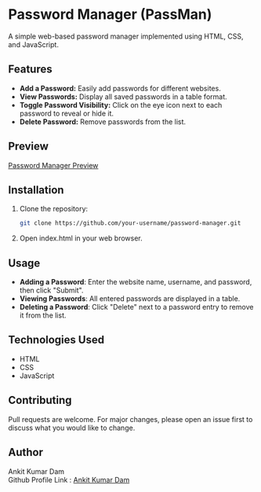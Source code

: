 # Password Manager (PassMan)

A simple web-based password manager implemented using HTML, CSS, and JavaScript.

## Features

- **Add a Password:** Easily add passwords for different websites.
- **View Passwords:** Display all saved passwords in a table format.
- **Toggle Password Visibility:** Click on the eye icon next to each password to reveal or hide it.
- **Delete Password:** Remove passwords from the list.

## Preview

[Password Manager Preview](https://password-manager-git-main-ankit-kumar-dams-projects.vercel.app/)

## Installation

1. Clone the repository:
   ```bash
   git clone https://github.com/your-username/password-manager.git
   ```
2. Open index.html in your web browser.

## Usage 
- **Adding a Password**: Enter the website name, username, and password, then click "Submit".
- **Viewing Passwords**: All entered passwords are displayed in a table.
- **Deleting a Password**: Click "Delete" next to a password entry to remove it from the list.

## Technologies Used
- HTML
- CSS
- JavaScript

## Contributing
Pull requests are welcome. For major changes, please open an issue first to discuss what you would like to change.

## Author
Ankit Kumar Dam<br>
Github Profile Link : [Ankit Kumar Dam](https://github.com/myself-ankit18)